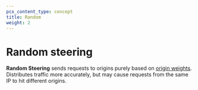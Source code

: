 ```yaml
---
pcx_content_type: concept
title: Random
weight: 2
---
```


# Random steering

**Random Steering** sends requests to origins purely based on [origin weights](#weights). Distributes traffic more accurately, but may cause requests from the same IP to hit different origins.
